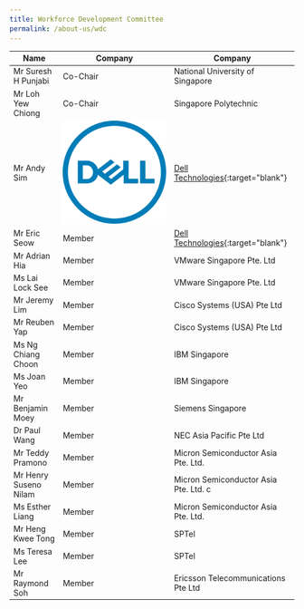 ```yaml
---
title: Workforce Development Committee
permalink: /about-us/wdc
---
```

| Name | Company | Company |
| -------- | -------- | -------- |
| Mr Suresh H Punjabi   |  Co-Chair   | National University of Singapore  |
| Mr Loh Yew Chiong     | Co-Chair   | Singapore Polytechnic   |
| Mr Andy Sim    | ![Alt text for image on Isomer site](/images/Dell_logo.png)  |  [Dell Technologies](https://www.delltechnologies.com/en-sg/contactus.htm){:target="blank"}  |
| Mr Eric Seow     | Member   |  [Dell Technologies](https://www.delltechnologies.com/en-sg/contactus.htm){:target="blank"}   |
| Mr Adrian Hia    | Member   |  VMware Singapore Pte. Ltd   |
| Ms Lai Lock See    | Member  | VMware Singapore Pte. Ltd |
| Mr Jeremy Lim    | Member   |  Cisco Systems (USA) Pte Ltd  |
| Mr Reuben Yap     | Member   | Cisco Systems (USA) Pte Ltd |
| Ms Ng Chiang Choon     | Member   |  IBM Singapore  |
| Ms Joan Yeo     | Member   |  IBM Singapore    |
| Mr Benjamin Moey     | Member   |  Siemens Singapore   |
| Dr Paul Wang    | Member   |  NEC Asia Pacific Pte Ltd |
| Mr Teddy Pramono     | Member   |  Micron Semiconductor Asia Pte. Ltd.   |
| Mr Henry Suseno Nilam | Member   |  Micron Semiconductor Asia Pte. Ltd. c   |
| Ms Esther Liang    | Member   |  Micron Semiconductor Asia Pte. Ltd.   |
| Mr Heng Kwee Tong     | Member   |  SPTel   |
| Ms Teresa Lee     | Member   |  SPTel  |
| Mr Raymond Soh     | Member   |  Ericsson Telecommunications Pte Ltd   |